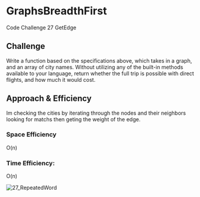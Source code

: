 # GraphsBreadthFirst

Code Challenge 27 GetEdge
## Challenge
Write a function based on the specifications above, which takes in a graph, and an array of city names. Without utilizing any of the built-in methods available to your language, return whether the full trip is possible with direct flights, and how much it would cost.

## Approach & Efficiency
Im checking the cities by iterating through the nodes and their neighbors looking for matchs then geting the weight of the edge.




### Space Efficiency
O(n)

### Time Efficiency:
O(n)

![27_RepeatedWord](../31_GetEdge.jpg)